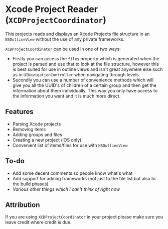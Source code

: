 # Xcode Project Reader (`XCDProjectCoordinator`)

This projects reads and displays an Xcode Projects file structure in an `NSOutlineView` without the use of any private frameworks. 

`XCDProjectCoordinator` can be used in one of two ways:

- Firstly you can access the `files` property which is generated when the project is parsed and use that to look at the file structure, however this is best suited for use in outline views and isn't great anywhere else such as in `UINavigationController` when navigating through levels. 
- Secondly you can use a number of convenience methods which will give you all the UUID's of children of a certain group and then get the information about them individually. This way you only have access to the information you want and it is much more direct.

## Features

- Parsing Xcode projects
- Removing items
- Adding groups and files
- Creating a new project (iOS only)
- Convenient list of items/files for use with `NSOutlineView`

## To-do

- Add some decent comments so people know what's what
- Add support for adding frameworks (not just to the file list but also to the build phases)
- *Various other things which I can't think of right now*

## Attribution

If you are using `XCDProjectCoordinator` in your project please make sure you leave credit where credit is due.